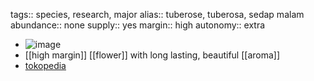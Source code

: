 tags:: species, research, major
alias:: tuberose, tuberosa, sedap malam
abundance:: none
supply:: yes
margin:: high
autonomy:: extra

- ![image](https://ipfs.io/ipfs/QmeHbtY1FjkSrRupo5jBXqZdMXudb2T5mGxm44UtDvqxQD)
- [[high margin]] [[flower]] with long lasting, beautiful [[aroma]]
- [tokopedia](https://www.tokopedia.com/plantismeid/tanaman-hias-polianthes-tuberosa-white-sedap-malam-putih?extParam=ivf%3Dfalse%26src%3Dsearch)